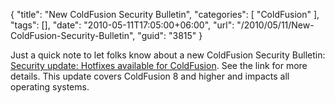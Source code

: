 {
	"title": "New ColdFusion Security Bulletin",
	"categories": [
		"ColdFusion"
	],
	"tags": [],
	"date": "2010-05-11T17:05:00+06:00",
	"url": "/2010/05/11/New-ColdFusion-Security-Bulletin",
	"guid": "3815"
}

Just a quick note to let folks know about a new ColdFusion Security Bulletin: <a href="http://www.adobe.com/support/security/bulletins/apsb10-11.html">Security update: Hotfixes available for ColdFusion</a>. See the link for more details. This update covers ColdFusion 8 and higher and impacts all operating systems.